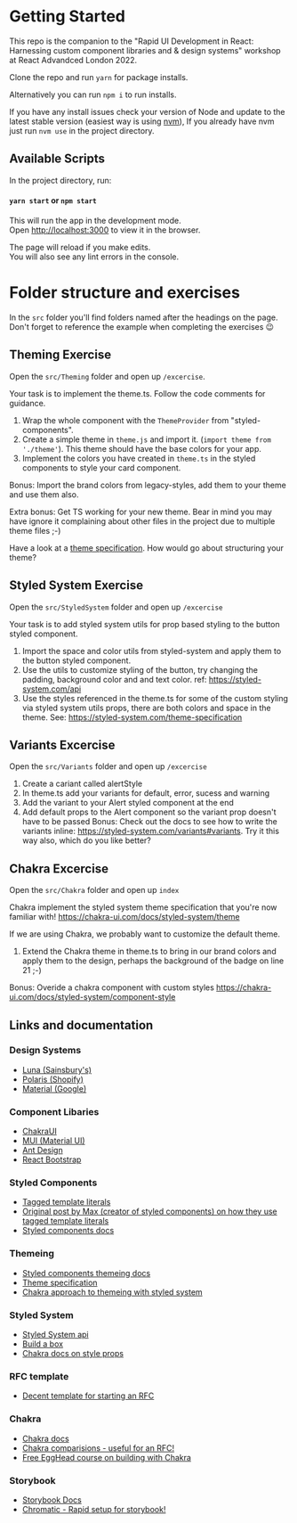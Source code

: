 # Getting Started

This repo is the companion to the "Rapid UI Development in React: Harnessing custom component libraries and & design systems" workshop at React Advandced London 2022.

Clone the repo and run `yarn` for package installs.

Alternatively you can run `npm i` to run installs.

If you have any install issues check your version of Node and update to the latest stable version (easiest way is using [nvm](https://github.com/nvm-sh/nvm#installing-and-updating)), If you already have nvm just run `nvm use` in the project directory.

## Available Scripts

In the project directory, run:

#### `yarn start` or `npm start`

This will run the app in the development mode.\
Open [http://localhost:3000](http://localhost:3000) to view it in the browser.

The page will reload if you make edits.\
You will also see any lint errors in the console.

# Folder structure and exercises

In the `src` folder you'll find folders named after the headings on the page. Don't forget to reference the example when completing the exercises 😉

## Theming Exercise

Open the `src/Theming` folder and open up `/excercise`.

Your task is to implement the theme.ts. Follow the code comments for guidance.

1. Wrap the whole component with the `ThemeProvider` from "styled-components".
2. Create a simple theme in `theme.js` and import it. (`import theme from './theme'`). This theme should have the base colors for your app.
3. Implement the colors you have created in `theme.ts` in the styled components to style your card component.

Bonus: Import the brand colors from legacy-styles, add them to your theme and use them also.

Extra bonus: Get TS working for your new theme. Bear in mind you may have ignore it complaining about other files in the project due to multiple theme files ;-)

Have a look at a [theme specification](https://styled-system.com/theme-specification). How would go about structuring your theme?

## Styled System Exercise

Open the `src/StyledSystem` folder and open up `/excercise`

Your task is to add styled system utils for prop based styling to the button styled component.

1. Import the space and color utils from styled-system and apply them to the button styled component.
2. Use the utils to customize styling of the button, try changing the padding, background color and and text color. ref: https://styled-system.com/api
3. Use the styles referenced in the theme.ts for some of the custom styling via styled system utils props, there are both colors and space in the theme. See: https://styled-system.com/theme-specification

## Variants Excercise

Open the `src/Variants` folder and open up `/excercise`

1. Create a cariant called alertStyle
2. In theme.ts add your variants for default, error, sucess and warning
3. Add the variant to your Alert styled component at the end
4. Add default props to the Alert component so the variant prop doesn't have to be passed
   Bonus: Check out the docs to see how to write the variants inline: https://styled-system.com/variants#variants. Try it this way also, which do you like better?

## Chakra Excercise

Open the `src/Chakra` folder and open up `index`

Chakra implement the styled system theme specification that you're now familiar with! https://chakra-ui.com/docs/styled-system/theme

If we are using Chakra, we probably want to customize the default theme.

1. Extend the Chakra theme in theme.ts to bring in our brand colors and apply them to the design, perhaps the background of the badge on line 21 ;-)

Bonus: Overide a chakra component with custom styles https://chakra-ui.com/docs/styled-system/component-style

## Links and documentation

### Design Systems

- [Luna (Sainsbury's)](https://luna.sainsburys.co.uk/)
- [Polaris (Shopify)](https://m2.material.io/design/)
- [Material (Google)](https://polaris.shopify.com/)

### Component Libaries

- [ChakraUI](https://chakra-ui.com/)
- [MUI (Material UI)](https://mui.com/)
- [Ant Design](https://ant.design/)
- [React Bootstrap](https://react-bootstrap.github.io/)

### Styled Components

- [Tagged template literals](https://styled-components.com/docs/api#taggedtemplateliteral)
- [Original post by Max (creator of styled components) on how they use tagged template literals](https://mxstbr.blog/2016/11/styled-components-magic-explained/)
- [Styled components docs](https://styled-components.com/)

### Themeing

- [Styled components themeing docs](https://styled-components.com/docs/advanced#theming)
- [Theme specification](https://styled-system.com/theme-specification/)
- [Chakra approach to themeing with styled system](https://chakra-ui.com/docs/styled-system/theme)

### Styled System

- [Styled System api](https://styled-system.com/api)
- [Build a box](https://styled-system.com/guides/build-a-box)
- [Chakra docs on style props](https://chakra-ui.com/docs/styled-system/style-props)

### RFC template

- [Decent template for starting an RFC](https://slab.com/library/templates/squarespace-rfc-template/)

### Chakra

- [Chakra docs](https://chakra-ui.com/)
- [Chakra comparisions - useful for an RFC!](https://chakra-ui.com/getting-started/comparison)
- [Free EggHead course on building with Chakra](https://egghead.io/courses/build-a-modern-user-interface-with-chakra-ui-fac68106)

### Storybook

- [Storybook Docs](https://storybook.js.org/)
- [Chromatic - Rapid setup for storybook!](https://www.chromatic.com/features/document)
